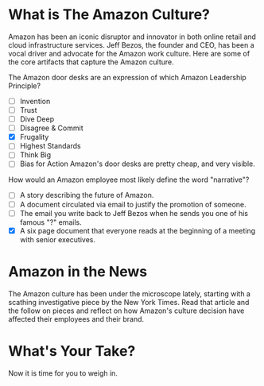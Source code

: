 <!--
{
"name": "the-amazon-culture",
"version" : "0.1",
"title" : "The Amazon Cultural Train Wreck",
"description" : "The Amazon culture has been in the news lately, and not in a good way. What should we learn from their experience?",
"homepage" : "https://github.com/sigma-512/outlearn-culture-homework",
"freshnessDate" : 2015-08-28,
"author" : "Jeff Whatcott",
"license" : "CC BY 4.0"
}
-->

<!-- @section -->
# What is The Amazon Culture?
Amazon has been an iconic disruptor and innovator in both online retail and cloud infrastructure services. Jeff Bezos, the founder and CEO, has been a vocal driver and advocate for the Amazon work culture. Here are some of the core artifacts that capture the Amazon culture.
<!-- @link, "url" : "http://www.amazon.jobs/principles", "text": "Read the Amazon Leadership Principles." -->
<!-- @link, "url" : "https://www.evernote.com/l/AAMvVfGQlIBOireKZRj8-irGCSd2LQfopcU", "text": "Read the Secrets of Bezos article." -->

<!-- @multipleChoice -->
The Amazon door desks are an expression of which Amazon Leadership Principle?
- [ ] Invention
- [ ] Trust
- [ ] Dive Deep
- [ ] Disagree & Commit
- [X] Frugality
- [ ] Highest Standards
- [ ] Think Big
- [ ] Bias for Action
Amazon's door desks are pretty cheap, and very visible.
<!-- @end -->

<!-- @multipleChoice -->
How would an Amazon employee most likely define the word "narrative"?
- [ ] A story describing the future of Amazon.
- [ ] A document circulated via email to justify the promotion of someone.
- [ ] The email you write back to Jeff Bezos when he sends you one of his famous "?" emails.
- [X] A six page document that everyone reads at the beginning of a meeting with senior executives.
<!-- @end -->

<!-- @task, "hasDeliverable" : true, "text" : "Briefly describe what you believe to be the pros and cons of the Customer Obsession leadership principle with regard to its potential impact on Amazon culture."-->

<!-- @section -->
# Amazon in the News
The Amazon culture has been under the microscope lately, starting with a scathing investigative piece by the New York Times. Read that article and the follow on pieces and reflect on how Amazon's culture decision have affected their employees and their brand.
<!-- @link, "url" : "http://www.nytimes.com/2015/08/16/technology/inside-amazon-wrestling-big-ideas-in-a-bruising-workplace.html?_r=1", "text": "Read the New York Times article." -->
<!-- @link, "url" : "https://www.linkedin.com/pulse/amazonians-response-inside-amazon-wrestling-big-ideas-nick-ciubotariu", "text": "Read the Amazon mid-level manager's detailed response." -->
<!-- @link, "url" : "http://www.geekwire.com/2015/full-memo-jeff-bezos-responds-to-cutting-nyt-expose-says-tolerance-for-lack-of-empathy-needs-to-be-zero/", "text": "Read the Jeff Bezos response." -->
<!-- @link, "url" : "https://signalvnoise.com/posts/3917-ceos-are-often-the-last-to-know", "text": "Read the RoR creator's commentary on Jeff Bezos response." -->
<!-- @link, "url" : "http://www.fastcompany.com/3050251/what-amazon-can-teach-us-about-high-performing-work-cultures", "text": "Read the Fast Company commentary on Amazon and broken work cultures." -->
<!-- @link, "url" : "http://www.inc.com/justin-bariso/starbucks-vs-amazon-a-tale-of-two-cultures.html", "text": "Read the Starbucks vs. Amazon culture article." -->

<!-- @section -->
# What's Your Take?
Now it is time for you to weigh in.
<!-- @task, "hasDeliverable" : true, "text" : "What, if anything, should Outlearn take away from the Amazon experience of defining, implementing, and defending company culture?"-->
<!-- @task, "hasDeliverable" : true, "text" : "What, if anything, should Jeff Bezos do in response to the recent bad press?"-->
